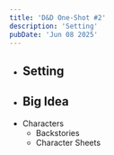 ```yaml
---
title: 'D&D One-Shot #2'
description: 'Setting'
pubDate: 'Jun 08 2025'
---
```


- Setting
	-
- Big Idea
	-
- Characters
	- Backstories
	- Character Sheets
